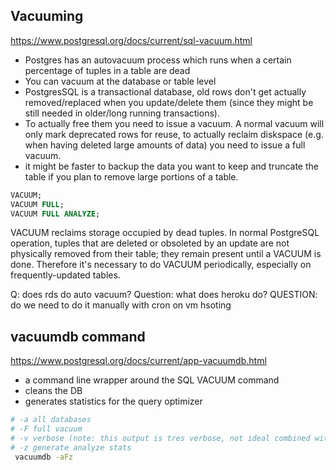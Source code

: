 ## Vacuuming

https://www.postgresql.org/docs/current/sql-vacuum.html

* Postgres has an autovacuum process which runs when a certain percentage of tuples in a table are dead
* You can vacuum at the database or table level
* PostgresSQL is a transactional database, old rows don't get actually
  removed/replaced when you update/delete them (since they might be still
  needed in older/long running transactions).
* To actually free them you need to issue a vacuum.  A normal vacuum will only
  mark deprecated rows for reuse, to actually reclaim diskspace (e.g. when
  having deleted large amounts of data) you need to issue a full vacuum.
* it might be faster to backup the data you want to keep and truncate the table
  if you plan to remove large portions of a table.


```sql
VACUUM;
VACUUM FULL;
VACUUM FULL ANALYZE;
```

VACUUM reclaims storage occupied by dead tuples. In normal PostgreSQL operation, tuples that are deleted or obsoleted by an update are not physically removed from their table; they remain present until a VACUUM is done. Therefore it's necessary to do VACUUM periodically, especially on frequently-updated tables.

Q: does rds do auto vacuum?
Question: what does heroku do?
QUESTION: do we need to do it manually with cron on vm hsoting

## vacuumdb command

https://www.postgresql.org/docs/current/app-vacuumdb.html

* a command line wrapper around the SQL VACUUM command
* cleans the DB
* generates statistics for the query optimizer

```bash
# -a all databases
# -F full vacuum
# -v verbose (note: this output is tres verbose, not ideal combined with -a)
# -z generate analyze stats
 vacuumdb -aFz
```

